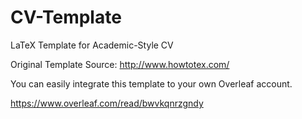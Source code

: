 # CV-Template
LaTeX Template for Academic-Style CV

Original Template Source: http://www.howtotex.com/

You can easily integrate this template to your own Overleaf account.

https://www.overleaf.com/read/bwvkqnrzgndy
